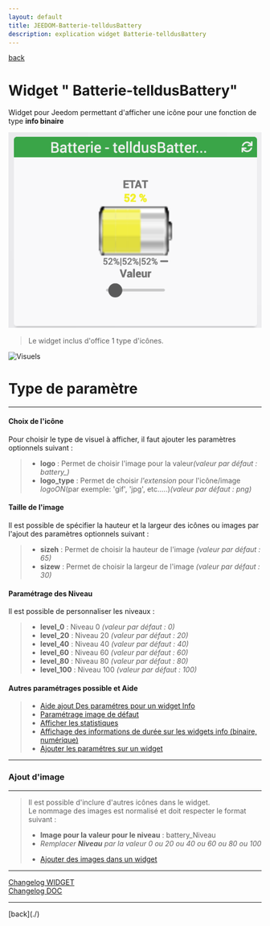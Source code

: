 ```yaml
---
layout: default
title: JEEDOM-Batterie-telldusBattery
description: explication widget Batterie-telldusBattery
---
```

[back](./)
# Widget " Batterie-telldusBattery" 

Widget pour Jeedom permettant d'afficher une icône pour une fonction de type <b>info binaire</b>
<p><img src="img/RESULTAT_JEEDOM_Batterie-telldusBattery.png" alt="Resultat" /></p>
<blockquote>
Le widget inclus d'office 1 type d'icônes.
</blockquote>

<p><img src="img/VISUEL_JEEDOM_Batterie_telldusBattery.png" alt="Visuels" /></p>

<h1 id="Type de paramètre">Type de paramètre</h1>
<hr />
<h4 id="Logo">Choix de l'icône</h4>
Pour choisir le type de visuel à afficher, il faut ajouter les paramètres optionnels suivant :
<blockquote>
        <ul>
            <li><b>logo</b> : Permet de choisir l'image pour la valeur<i>(valeur par défaut : battery_)</i></li>
            <li><b>logo_type</b> : Permet de choisir <i>l'extension</i> pour l'icône/image <i>logoON</i>(par exemple: 'gif', 'jpg', etc.....)<i>(valeur par défaut : png)</i></li>
        </ul>
</blockquote>

<h4 id="Taille">Taille de l'image</h4>
Il est possible de spécifier la hauteur et la largeur des icônes ou images par l'ajout des paramètres optionnels suivant :
<blockquote>
        <ul>
            <li><b>sizeh</b> : Permet de choisir la hauteur de l'image <i>(valeur par défaut : 65)</i></li>
            <li><b>sizew</b> : Permet de choisir la largeur de l'image <i>(valeur par défaut : 30)</i></li>
        </ul>
</blockquote>

<h4 id="Niveau">Paramétrage des Niveau</h4>
Il est possible de personnaliser les niveaux :
<blockquote>
        <ul>
            <li><b>level_0</b>   : Niveau 0 <i>(valeur par défaut : 0)</i></li>
            <li><b>level_20</b>  : Niveau 20 <i>(valeur par défaut : 20)</i></li>
            <li><b>level_40</b>  : Niveau 40 <i>(valeur par défaut : 40)</i></li>
            <li><b>level_60</b>  : Niveau 60 <i>(valeur par défaut : 60)</i></li>
            <li><b>level_80</b>  : Niveau 80 <i>(valeur par défaut : 80)</i></li>
            <li><b>level_100</b> : Niveau 100 <i>(valeur par défaut : 100)</i></li>
        </ul>
</blockquote>

<h4 id="Aide">Autres paramétrages possible et Aide</h4>
<blockquote>
        <ul>
            <li><a href="./aide/JEEDOM_AIDE_CONFIG_INFOS.html">Aide ajout Des paramétres pour un widget Info</a></li>
            <li><a href="./aide/JEEDOM_AIDE_CONFIG_Error.html">Paramétrage image de défaut</a></li>
            <li><a href="./aide/JEEDOM_AIDE_STATS.html">Afficher les statistiques</a></li>
            <li><a href="./aide/JEEDOM_AIDE_STATS_TEMPS.html">Affichage des informations de durée sur les widgets info (binaire, numérique)</a></li>
            <li><a href="./aide/JEEDOM_AIDE_PARA.html">Ajouter les paramétres sur un widget</a></li>
        </ul>
</blockquote>

<hr />
<h3 id="Add img">Ajout d'image</h3>
<hr />
<blockquote>
        Il est possible d'inclure d'autres icônes dans le widget.<br/>
        Le nommage des images est normalisé et doit respecter le format suivant :
        <ul>
            <li><b>Image pour la valeur pour le niveau</b> : battery_Niveau</li>
            <li><i>Remplacer <b>Niveau</b> par la valeur 0 ou 20 ou 40 ou 60 ou 80 ou 100</i></li>
        </ul>
        <ul>
            <li><a href="./JEEDOM-AIDE-ADD_IMG.html">Ajouter des images dans un widget</a></li>
        </ul>   
</blockquote>

<hr />
<dl>
    <a href="https://github.com/JEALG/JEEDOM-Batterie-telldusBattery/commits/master">Changelog WIDGET</a><br/>
    <a href="https://github.com/JEALG/JEEDOM-Widget_JAG-doc/commits/master">Changelog DOC</a>
</dl>
<hr />
[back](./)
